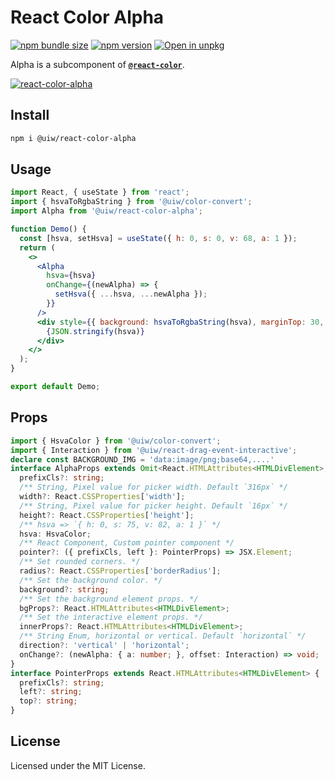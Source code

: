 React Color Alpha
===

[![npm bundle size](https://img.shields.io/bundlephobia/minzip/@uiw/react-color-alpha)](https://bundlephobia.com/package/@uiw/react-color-alpha) [![npm version](https://img.shields.io/npm/v/@uiw/react-color-alpha.svg)](https://www.npmjs.com/package/@uiw/react-color-alpha) [![Open in unpkg](https://img.shields.io/badge/Open%20in-unpkg-blue)](https://uiwjs.github.io/npm-unpkg/#/pkg/@uiw/react-color/file/README.md)

Alpha is a subcomponent of [**`@react-color`**](https://uiwjs.github.io/react-color).

[![react-color-alpha](https://user-images.githubusercontent.com/1680273/125951872-e44340be-8406-4c80-8037-0c22d63708ee.png)](https://uiwjs.github.io/react-color/#/alpha)

## Install

```bash
npm i @uiw/react-color-alpha
```

## Usage

```jsx mdx:preview
import React, { useState } from 'react';
import { hsvaToRgbaString } from '@uiw/color-convert';
import Alpha from '@uiw/react-color-alpha';

function Demo() {
  const [hsva, setHsva] = useState({ h: 0, s: 0, v: 68, a: 1 });
  return (
    <>
      <Alpha
        hsva={hsva}
        onChange={(newAlpha) => {
          setHsva({ ...hsva, ...newAlpha });
        }}
      />
      <div style={{ background: hsvaToRgbaString(hsva), marginTop: 30, padding: 10 }}>
        {JSON.stringify(hsva)}
      </div>
    </>
  );
}

export default Demo;
```

## Props

```ts
import { HsvaColor } from '@uiw/color-convert';
import { Interaction } from '@uiw/react-drag-event-interactive';
declare const BACKGROUND_IMG = 'data:image/png;base64,....'
interface AlphaProps extends Omit<React.HTMLAttributes<HTMLDivElement>, 'onChange'> {
  prefixCls?: string;
  /** String, Pixel value for picker width. Default `316px` */
  width?: React.CSSProperties['width'];
  /** String, Pixel value for picker height. Default `16px` */
  height?: React.CSSProperties['height'];
  /** hsva => `{ h: 0, s: 75, v: 82, a: 1 }` */
  hsva: HsvaColor;
  /** React Component, Custom pointer component */
  pointer?: ({ prefixCls, left }: PointerProps) => JSX.Element;
  /** Set rounded corners. */
  radius?: React.CSSProperties['borderRadius'];
  /** Set the background color. */
  background?: string;
  /** Set the background element props. */
  bgProps?: React.HTMLAttributes<HTMLDivElement>;
  /** Set the interactive element props. */
  innerProps?: React.HTMLAttributes<HTMLDivElement>;
  /** String Enum, horizontal or vertical. Default `horizontal` */
  direction?: 'vertical' | 'horizontal';
  onChange?: (newAlpha: { a: number; }, offset: Interaction) => void;
}
interface PointerProps extends React.HTMLAttributes<HTMLDivElement> {
  prefixCls?: string;
  left?: string;
  top?: string;
}
```


## License

Licensed under the MIT License.
